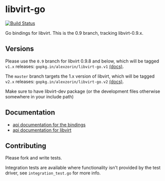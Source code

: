libvirt-go
============

[![Build Status](http://ci.serversaurus.com/github.com/alexzorin/libvirt-go/status.svg?branch=0.9)](http://ci.serversaurus.com/github.com/alexzorin/libvirt-go)

Go bindings for libvirt. This is the 0.9 branch, tracking libvirt-0.9.x.

Versions
--------------
Please use the `0.9` branch for libvirt 0.9.8 and below, which will be tagged `v1.x` releases: `gopkg.in/alexzorin/libvirt-go.v1` [(docs)](http://gopkg.in/alexzorin/libvirt-go.v1).

The `master` branch targets the 1.x version of libvirt, which will be tagged `v2.x` releases: `gopkg.in/alexzorin/libvirt-go.v2` [(docs)](http://gopkg.in/alexzorin/libvirt-go.v2).

Make sure to have libvirt-dev package (or the development files otherwise somewhere in your include path)

Documentation
--------------

* [api documentation for the bindings](http://godoc.org/github.com/alexzorin/libvirt-go)
* [api documentation for libvirt](http://libvirt.org/html/libvirt-libvirt.html)

Contributing
-------------

Please fork and write tests.

Integration tests are available where functionality isn't provided by the test driver, see `integration_test.go` for more info.
